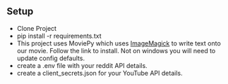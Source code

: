## Setup
- Clone Project
- pip install -r requirements.txt 
- This project uses MoviePy which uses <a href='https://www.imagemagick.org/script/index.php'>ImageMagick</a> to write text onto our movie. Follow the link to install. Not on windows you will need to update config defaults. 
- create a .env file with your reddit API details.
- create a client_secrets.json for your YouTube API details. 
